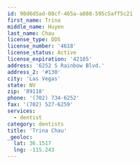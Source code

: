```yaml
---
id: 98d6d5ad-08cf-465a-a808-595c5aff5c21
first_name: Trina
middle_name: Huyen
last_name: Chau
license_type: DDS
license_number: '4618'
license_status: Active
license_expiration: '42185'
address: '6252 S Rainbow Blvd.'
address_2: '#130'
city: 'Las Vegas'
state: NV
zip: '89118'
phone: '(702) 734-6252'
fax: '(702) 527-6259'
services:
  - dentist
category: dentists
title: 'Trina Chau'
_geoloc:
  lat: 36.1517
  lng: -115.243
---
```

